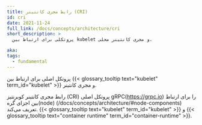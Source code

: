 ```yaml
---
title: رابط مجری کانتینر (CRI)
id: cri
date: 2021-11-24
full_link: /docs/concepts/architecture/cri
short_description: >
  پروتکلی برای ارتباط بین kubelet و مجری کانتینر محلی.

aka:
tags:
  - fundamental
---
```


پروتکل اصلی برای ارتباط بین {{< glossary_tooltip text="kubelet" term_id="kubelet" >}} و مجری کانتینر.

<!--more-->

رابط مجری کانتینر کوبرنتیز (CRI) پروتکل اصلی gRPC(https://grpc.io) را برای ارتباط بین اجزای گره(node) (/docs/concepts/architecture/#node-components) تعریف می‌کند. {{< glossary_tooltip text="kubelet" term_id="kubelet" >}} و {{< glossary_tooltip text="container runtime" term_id="container-runtime" >}}.
